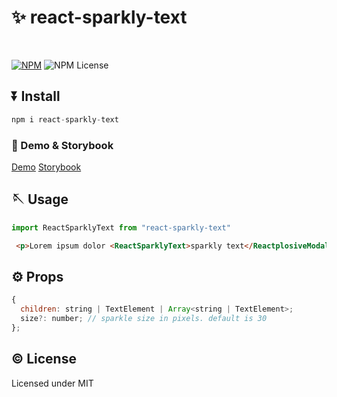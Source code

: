 # ✨ react-sparkly-text

<br />

[![NPM](https://img.shields.io/npm/v/react-sparkly-text)](https://www.npmjs.com/package/react-sparkly-text)
![NPM License](https://img.shields.io/npm/l/react-sparkly-text)

## ⏬ Install

```js
npm i react-sparkly-text
```

### 👀 Demo & Storybook

<a href="https://mburakerman.github.io/react-sparkly-text/" target="_blank">Demo</a>
<a href="https://mburakerman.github.io/react-sparkly-text/storybook" target="_blank">Storybook</a>

## 🪡 Usage

```js
import ReactSparklyText from "react-sparkly-text"
```

```html
 <p>Lorem ipsum dolor <ReactSparklyText>sparkly text</ReactplosiveModal> sit amet.</p>
```

## ⚙️ Props

```js
{
  children: string | TextElement | Array<string | TextElement>;
  size?: number; // sparkle size in pixels. default is 30
};
```

## ©️ License

Licensed under MIT
